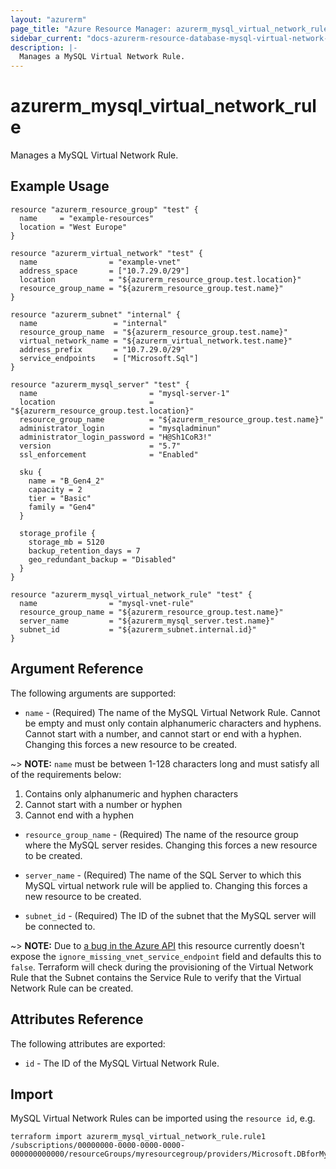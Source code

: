 ```yaml
---
layout: "azurerm"
page_title: "Azure Resource Manager: azurerm_mysql_virtual_network_rule"
sidebar_current: "docs-azurerm-resource-database-mysql-virtual-network-rule"
description: |-
  Manages a MySQL Virtual Network Rule.
---
```


# azurerm_mysql_virtual_network_rule

Manages a MySQL Virtual Network Rule.

## Example Usage

```hcl
resource "azurerm_resource_group" "test" {
  name     = "example-resources"
  location = "West Europe"
}

resource "azurerm_virtual_network" "test" {
  name                = "example-vnet"
  address_space       = ["10.7.29.0/29"]
  location            = "${azurerm_resource_group.test.location}"
  resource_group_name = "${azurerm_resource_group.test.name}"
}

resource "azurerm_subnet" "internal" {
  name                 = "internal"
  resource_group_name  = "${azurerm_resource_group.test.name}"
  virtual_network_name = "${azurerm_virtual_network.test.name}"
  address_prefix       = "10.7.29.0/29"
  service_endpoints    = ["Microsoft.Sql"]
}

resource "azurerm_mysql_server" "test" {
  name                         = "mysql-server-1"
  location                     = "${azurerm_resource_group.test.location}"
  resource_group_name          = "${azurerm_resource_group.test.name}"
  administrator_login          = "mysqladminun"
  administrator_login_password = "H@Sh1CoR3!"
  version                      = "5.7"
  ssl_enforcement              = "Enabled"

  sku {
    name = "B_Gen4_2"
    capacity = 2
    tier = "Basic"
    family = "Gen4"
  }

  storage_profile {
    storage_mb = 5120
    backup_retention_days = 7
    geo_redundant_backup = "Disabled"
  }
}

resource "azurerm_mysql_virtual_network_rule" "test" {
  name                = "mysql-vnet-rule"
  resource_group_name = "${azurerm_resource_group.test.name}"
  server_name         = "${azurerm_mysql_server.test.name}"
  subnet_id           = "${azurerm_subnet.internal.id}"
}
```

## Argument Reference

The following arguments are supported:

* `name` - (Required) The name of the MySQL Virtual Network Rule. Cannot be empty and must only contain alphanumeric characters and hyphens. Cannot start with a number, and cannot start or end with a hyphen. Changing this forces a new resource to be created.

~> **NOTE:** `name` must be between 1-128 characters long and must satisfy all of the requirements below:
1. Contains only alphanumeric and hyphen characters
2. Cannot start with a number or hyphen
3. Cannot end with a hyphen

* `resource_group_name` - (Required) The name of the resource group where the MySQL server resides. Changing this forces a new resource to be created.

* `server_name` - (Required) The name of the SQL Server to which this MySQL virtual network rule will be applied to. Changing this forces a new resource to be created.

* `subnet_id` - (Required) The ID of the subnet that the MySQL server will be connected to.

~> **NOTE:** Due to [a bug in the Azure API](https://github.com/Azure/azure-rest-api-specs/issues/3719) this resource currently doesn't expose the `ignore_missing_vnet_service_endpoint` field and defaults this to `false`. Terraform will check during the provisioning of the Virtual Network Rule that the Subnet contains the Service Rule to verify that the Virtual Network Rule can be created.

## Attributes Reference

The following attributes are exported:

* `id` - The ID of the MySQL Virtual Network Rule.

## Import

MySQL Virtual Network Rules can be imported using the `resource id`, e.g.

```shell
terraform import azurerm_mysql_virtual_network_rule.rule1 /subscriptions/00000000-0000-0000-0000-000000000000/resourceGroups/myresourcegroup/providers/Microsoft.DBforMySQL/servers/myserver/virtualNetworkRules/vnetrulename
```
